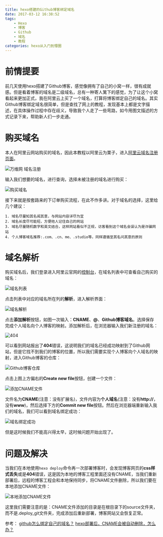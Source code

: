```yaml
---
title: hexo搭建的Github博客绑定域名
date: 2017-03-12 16:38:52
tags: 
	- Hexo
	- 博客
	- Github
	- 域名
	- 教程
categories: hexo从入门到懵圈
---
```

# 前情提要

前几天使用hexo搭建了Github博客，感觉像拥有了自己的小窝一样，很有成就感。但是看着博客的域名是二级域名，总有一种寄人篱下的感觉，为了让这个小窝看起来更加正式，我在阿里云上买了一个域名，打算将博客绑定自己的域名。其实Github博客绑定域名很简单，但是查找了网上的教程，发现基本上都是文字描述，在具体操作过程中存在歧义，导致我个人走了一些弯路，如今用图文描述的方式记录下来，帮助新人们一步走通。

# 购买域名

本人在阿里云网站购买的域名，因此本教程以阿里云为栗子，进入[阿里云域名注册页面](https://www.aliyun.com/)。

![万维网 域名注册](http://upload-images.jianshu.io/upload_images/291600-b4009c6ed1164f40.png?imageMogr2/auto-orient/strip%7CimageView2/2/w/1240)

输入我们想要的域名，进行查询，选择未被注册的域名进行购买：

![购买域名](http://upload-images.jianshu.io/upload_images/291600-917d7eb20516ad6c.png?imageMogr2/auto-orient/strip%7CimageView2/2/w/1240)

接下来就是按套路来的下订单购买流程，在此不作多讲。对于域名的选择，这里给几个建议：

```
1. 域名尽量知其名闻其意，与网站内容详尽为宜
2. 域名长度尽可能短，方便他人记住自己的网站
3. 域名尽量随机数字和英文结合，这样网站看似不正规，访客看到这个域名会误认为是诈骗网站
4. 个人博客域名推荐:.com、.cn、me、.studio等，同样遵循至其名问其意的原则
```

# 域名解析

购买域名后，我们登录进入阿里云官网的[控制台](https://home.console.aliyun.com/?spm=5176.8142029.388261.21.ZtVm97)，在域名列表中可查看自己购买的域名：

![域名列表](http://upload-images.jianshu.io/upload_images/291600-cfe23d089a6d4fdf.png?imageMogr2/auto-orient/strip%7CimageView2/2/w/1240)

点击列表中对应的域名所在列的**解析**，进入解析界面：

![域名解析](http://upload-images.jianshu.io/upload_images/291600-eae597fd9e1173ad.png?imageMogr2/auto-orient/strip%7CimageView2/2/w/1240)

点击**添加解析**按钮，如图一次输入：**CNAME**、**@**、**Github博客域名**。选择保存完成个人域名向个人博客的映射。添加解析后，在浏览器输入我们新注册的域名：

![404](http://upload-images.jianshu.io/upload_images/291600-b616fdfde172b082.png?imageMogr2/auto-orient/strip%7CimageView2/2/w/1240)

可以看到网站报出了**404**错误，这说明我们的域名已经成功映射到了Github网站，但是它找不到我们的博客的位置，所以我们需要实现个人博客向个人域名的映射，进入Github博客的仓库：

![Github博客仓库](http://upload-images.jianshu.io/upload_images/291600-1018a6ad868b33fb.png?imageMogr2/auto-orient/strip%7CimageView2/2/w/1240)

点击上图上方偏右的**Create new file**按钮，创建一个文件：

![添加CNAME文件](http://upload-images.jianshu.io/upload_images/291600-6c333ca3e16743af.png?imageMogr2/auto-orient/strip%7CimageView2/2/w/1240)

文件名为**CNAME**(注意：没有扩展名)，文件内容为**个人域名**(注意：没有**http://**，没有**www**)，然后选择下方的**Commit new file**按钮。然后在浏览器端重新输入我们的域名，我们可以看到域名绑定成功：

![域名绑定成功](http://upload-images.jianshu.io/upload_images/291600-1a71090ce0e60b84.png?imageMogr2/auto-orient/strip%7CimageView2/2/w/1240)

但是这时候我们不能高兴得太早，这时候问题开始出现了。

# 问题及解决

当我们在本地使用`hexo deploy`命令再一次部署博客时，会发现博客网页的**css样式丢失**或是**404**错误，这是因为本地的博客工程里面还没有CNAME，当我们重新部署后，远程的博客工程会和本地保持同步，将CNAME文件删除，所以我们要在本地添加CNAME文件：

![本地添加CNAME文件](http://upload-images.jianshu.io/upload_images/291600-8463c624350132ed.png?imageMogr2/auto-orient/strip%7CimageView2/2/w/1240)

这里我们需要注意的是：CNAME文件添加的目录是在根目录下的source文件夹，而不是.deploy_git文件夹，完成添加后重新部署，博客网站又会恢复正常。

参考：
[github怎么绑定自己的域名？](https://www.zhihu.com/question/31377141)
[hexo部署后，CNAME会被自动删除，怎么办？](http://www.zhihu.com/question/28814437)